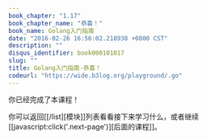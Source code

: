 ```yaml
---
book_chapter: "1.17"
book_chapter_name: "恭喜！"
book_name: Golang入门指南
date: "2016-02-26 16:56:02.218938 +0800 CST"
description: ""
disqus_identifier: book000101017
slug: ""
title: Golang入门指南-恭喜！
codeurl: "https://wide.b3log.org/playground/.go"
---
```





你已经完成了本课程！

你可以返回[[/list][模块]]列表看看接下来学习什么，或者继续[[javascript:click('.next-page')][后面的课程]]。
